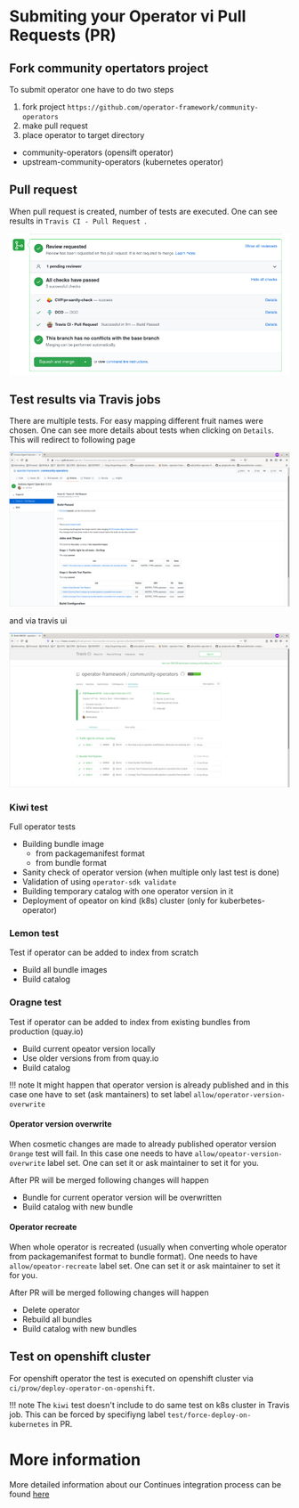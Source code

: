 # Submiting your Operator vi Pull Requests (PR)

## Fork community opertators project
To submit operator one have to do two steps

1. fork project `https://github.com/operator-framework/community-operators`
1. make pull request
1. place operator to target directory
  - community-operators (opensift operator)
  - upstream-community-operators (kubernetes operator)

## Pull request
When pull request is created, number of tests are executed. One can see results in `Travis CI - Pull Request `.

![PR Test results](images/op_pr_01.png)

## Test results via Travis jobs
There are multiple tests. For easy mapping different fruit names were chosen.
One can see more details about tests when clicking on `Details`. This will redirect to following page

![Test results](images/op_travis_01.png)

and via travis ui

![Test results](images/op_travis_02.png)


### Kiwi test
Full operator tests

- Building bundle image
    - from packagemanifest format
    - from bundle format
- Sanity check of operator version (when multiple only last test is done)
- Validation of using `operator-sdk validate`
- Building temporary catalog with one operator version in it
- Deployment of opeator on kind (k8s) cluster (only for kuberbetes-operator)

### Lemon test
Test if operator can be added to index from scratch

- Build all bundle images
- Build catalog

### Oragne test
Test if operator can be added to index from existing bundles from production (quay.io)

- Build current opeator version locally
- Use older versions from from quay.io
- Build catalog

!!! note
    It might happen that operator version is already published and in this case one have to set (ask mantainers) to set label `allow/operator-version-overwrite`

#### Operator version overwrite
When cosmetic changes are made to already published operator version `Orange` test will fail. In this case one needs to have `allow/opeator-version-overwrite` label set. One can set it or ask maintainer to set it for you.

After PR will be merged following changes will happen

- Bundle for current operator version will be overwritten
- Build catalog with new bundle

#### Operator recreate
When whole operator is recreated (usually when converting whole operator from packagemanifest format to bundle format). One needs to have `allow/opeator-recreate` label set. One can set it or ask maintainer to set it for you.

After PR will be merged following changes will happen

- Delete operator
- Rebuild all bundles
- Build catalog with new bundles


## Test on openshift cluster
For openshift operator the test is executed on openshift cluster via `ci/prow/deploy-operator-on-openshift`.

!!! note
    The `kiwi` test doesn't include to do same test on k8s cluster in Travis job. This can be forced by specifiyng label `test/force-deploy-on-kubernetes` in PR.

# More information
More detailed information about our Continues integration process can be found [here](./ci.md)